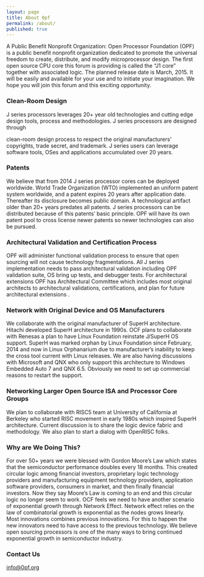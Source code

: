 ```yaml
---
layout: page
title: About 0pf
permalink: /about/
published: true
---
```


A Public Benefit Nonprofit Organization: Open Processor Foundation (OPF) is a public benefit nonprofit organization dedicated to promote the universal freedom to create, distribute, and modify microprocessor design. The first open source CPU core this forum is providing is called the “J1 core” together with associated logic. The planned release date is March, 2015. It will be easily and available for your use and to initiate your imagination. We hope you will join this forum and this exciting opportunity.

### Clean-Room Design

 J series processors leverages 20+ year old technologies and cutting edge design tools, process and methodologies. J series processors are  designed through

clean-room design process to respect the original manufacturers’ copyrights, trade secret, and trademark. J series users can leverage software tools, OSes and applications accumulated over 20 years.

### Patents  

We believe that from 2014 J series processor cores can be deployed worldwide. World Trade Organization (WTO) implemented an uniform patent system worldwide, and a patent expires 20 years after application date. Thereafter its disclosure becomes public domain.  A technological artifact older than 20+ years predates all patents. J series processors can be distributed because of this patents’ basic principle. OPF will have its own patent pool to cross license newer patents so newer technologies can also be pursued. 

### Architectural Validation and Certification Process   

OPF will administer functional validation process to ensure that open sourcing will not cause technology fragmentations. All J series implementation needs to pass architectural validation including OPF validation suite, OS bring up tests, and debugger tests. For architectural extensions OPF has Architectural Committee which includes most original architects to  architectural validations, certifications, and plan for future architectural extensions . 

### Network with Original Device and OS Manufacturers   

We collaborate with the original manufacturer of SuperH architecture. Hitachi developed SuperH architecture in 1990s. OCF plans to collaborate with Renesas a plan to have Linux Foundation reinstate J/SuperH OS support. SuperH was marked orphan by Linux Foundation since February, 2014 and now in Linux Orphanarium due to manufacturer’s inability to keep the cross tool current with Linux releases. We are also having discussions with Microsoft and QNX who only support this architecture to Windows Embedded Auto 7 and QNX 6.5. Obviously we need to set up commercial reasons to restart the support. 

### Networking Larger Open Source ISA and Processor Core Groups   

We plan to collaborate with RISC5 team at University of California at Berkeley who started RISC movement in early 1980s which inspired SuperH architecture. Current discussion is to share the logic device fabric and methodology. We also plan to start a dialog with OpenRISC folks. 

### Why are We Doing This? 

For over 50+ years we were blessed with Gordon Moore’s Law which states that the semiconductor performance doubles every 18 months. This created circular logic among financial investors, proprietary logic technology providers and manufacturing equipment technology providers, application software providers, consumers in market, and then finally financial investors.  Now they say Moore’s Law is coming to an end and this circular logic no longer seem to work. OCF feels we need to have another scenario of exponential growth through Network Effect. Network effect relies on the law of combinatorial growth is exponential as the nodes grows linearly. Most innovations combines previous innovations. For this to happen the new innovators need to have access to the previous technology. We believe open sourcing processors is one of the many ways to bring continued exponential growth in semiconductor industry.

### Contact Us

[info@0pf.org](mailto:info@0pf.org)